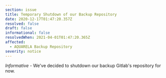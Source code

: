 ```yaml
---
section: issue
title: Temporary Shutdown of our Backup Repository
date: 2020-12-17T01:47:20.357Z
resolved: false
draft: false
informational: false
resolvedWhen: 2021-04-01T01:47:20.365Z
affected:
  - AQUARELA Backup Repository
severity: notice
---
```

*Informative* - We've decided to shutdown our backup Gitlab's repository for now.